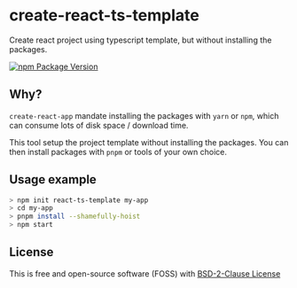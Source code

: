 # create-react-ts-template

Create react project using typescript template, but without installing the packages.

[![npm Package Version](https://img.shields.io/npm/v/create-react-ts-template.svg?maxAge=3600)](https://www.npmjs.com/package/create-react-ts-template)

## Why?

`create-react-app` mandate installing the packages with `yarn` or `npm`, which can consume lots of disk space / download time.

This tool setup the project template without installing the packages. You can then install packages with `pnpm` or tools of your own choice.

## Usage example
```bash
> npm init react-ts-template my-app
> cd my-app
> pnpm install --shamefully-hoist
> npm start
```

## License
This is free and open-source software (FOSS) with
[BSD-2-Clause License](./LICENSE)
